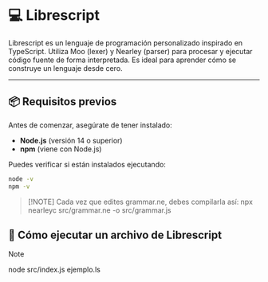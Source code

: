 # 💻 Librescript

Librescript es un lenguaje de programación personalizado inspirado en TypeScript. Utiliza Moo (lexer) y Nearley (parser) para procesar y ejecutar código fuente de forma interpretada. Es ideal para aprender cómo se construye un lenguaje desde cero.

---

## 📦 Requisitos previos

Antes de comenzar, asegúrate de tener instalado:

- **Node.js** (versión 14 o superior)
- **npm** (viene con Node.js)

Puedes verificar si están instalados ejecutando:

```bash 
node -v 
npm -v
```

> [!NOTE] Cada vez que edites grammar.ne, debes compilarla así:
> npx nearleyc src/grammar.ne -o src/grammar.js

## 🚀 Cómo ejecutar un archivo de Librescript
> [!NOTE]
> node src/index.js ejemplo.ls

